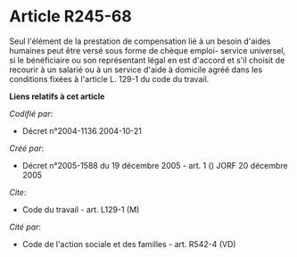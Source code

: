 # Article R245-68

Seul l'élément de la prestation de compensation lié à un besoin d'aides humaines peut être versé sous forme de chèque emploi-
service universel, si le bénéficiaire ou son représentant légal en est d'accord et s'il choisit de recourir à un salarié ou à
un service d'aide à domicile agréé dans les conditions fixées à l'article L. 129-1 du code du travail.

**Liens relatifs à cet article**

_Codifié par_:

  - Décret n°2004-1136 2004-10-21

_Créé par_:

  - Décret n°2005-1588 du 19 décembre 2005 - art. 1 () JORF 20 décembre 2005

_Cite_:

  - Code du travail - art. L129-1 (M)

_Cité par_:

  - Code de l'action sociale et des familles - art. R542-4 (VD)
